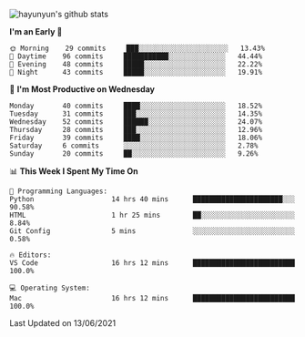 
![hayunyun's github stats](https://github-readme-stats.vercel.app/api?username=hayunyun&show_icons=true)


<!--START_SECTION:waka-->
**I'm an Early 🐤** 

```text
🌞 Morning    29 commits     ███░░░░░░░░░░░░░░░░░░░░░░   13.43% 
🌆 Daytime    96 commits     ███████████░░░░░░░░░░░░░░   44.44% 
🌃 Evening    48 commits     █████░░░░░░░░░░░░░░░░░░░░   22.22% 
🌙 Night      43 commits     █████░░░░░░░░░░░░░░░░░░░░   19.91%

```
📅 **I'm Most Productive on Wednesday** 

```text
Monday       40 commits     ████░░░░░░░░░░░░░░░░░░░░░   18.52% 
Tuesday      31 commits     ███░░░░░░░░░░░░░░░░░░░░░░   14.35% 
Wednesday    52 commits     ██████░░░░░░░░░░░░░░░░░░░   24.07% 
Thursday     28 commits     ███░░░░░░░░░░░░░░░░░░░░░░   12.96% 
Friday       39 commits     ████░░░░░░░░░░░░░░░░░░░░░   18.06% 
Saturday     6 commits      ░░░░░░░░░░░░░░░░░░░░░░░░░   2.78% 
Sunday       20 commits     ██░░░░░░░░░░░░░░░░░░░░░░░   9.26%

```


📊 **This Week I Spent My Time On** 

```text
💬 Programming Languages: 
Python                   14 hrs 40 mins      ██████████████████████░░░   90.58% 
HTML                     1 hr 25 mins        ██░░░░░░░░░░░░░░░░░░░░░░░   8.84% 
Git Config               5 mins              ░░░░░░░░░░░░░░░░░░░░░░░░░   0.58%

🔥 Editors: 
VS Code                  16 hrs 12 mins      █████████████████████████   100.0%

💻 Operating System: 
Mac                      16 hrs 12 mins      █████████████████████████   100.0%

```


 Last Updated on 13/06/2021
<!--END_SECTION:waka-->

<!--
**hayunyun/hayunyun** is a ✨ _special_ ✨ repository because its `README.md` (this file) appears on your GitHub profile.

Here are some ideas to get you started:

- 🔭 I’m currently working on ...
- 🌱 I’m currently learning ...
- 👯 I’m looking to collaborate on ...
- 🤔 I’m looking for help with ...
- 💬 Ask me about ...
- 📫 How to reach me: ...
- 😄 Pronouns: ...
- ⚡ Fun fact: ...
-->
